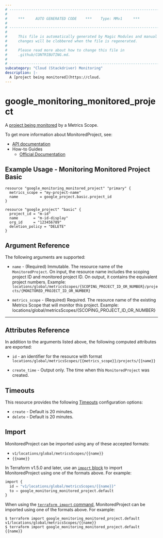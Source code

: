 ```yaml
---
# ----------------------------------------------------------------------------
#
#     ***     AUTO GENERATED CODE    ***    Type: MMv1     ***
#
# ----------------------------------------------------------------------------
#
#     This file is automatically generated by Magic Modules and manual
#     changes will be clobbered when the file is regenerated.
#
#     Please read more about how to change this file in
#     .github/CONTRIBUTING.md.
#
# ----------------------------------------------------------------------------
subcategory: "Cloud (Stackdriver) Monitoring"
description: |-
  A [project being monitored](https://cloud.
---
```


# google_monitoring_monitored_project

A [project being monitored](https://cloud.google.com/monitoring/settings/multiple-projects#create-multi) by a Metrics Scope.


To get more information about MonitoredProject, see:

* [API documentation](https://cloud.google.com/monitoring/api/ref_v3/rest/v1/locations.global.metricsScopes.projects)
* How-to Guides
    * [Official Documentation](https://cloud.google.com/monitoring/settings/manage-api)

## Example Usage - Monitoring Monitored Project Basic


```hcl
resource "google_monitoring_monitored_project" "primary" {
  metrics_scope = "my-project-name"
  name          = google_project.basic.project_id
}

resource "google_project" "basic" {
  project_id = "m-id"
  name       = "m-id-display"
  org_id     = "123456789"
  deletion_policy = "DELETE"
}
```

## Argument Reference

The following arguments are supported:


* `name` -
  (Required)
  Immutable. The resource name of the `MonitoredProject`. On input, the resource name includes the scoping project ID and monitored project ID. On output, it contains the equivalent project numbers. Example: `locations/global/metricsScopes/{SCOPING_PROJECT_ID_OR_NUMBER}/projects/{MONITORED_PROJECT_ID_OR_NUMBER}`

* `metrics_scope` -
  (Required)
  Required. The resource name of the existing Metrics Scope that will monitor this project. Example: locations/global/metricsScopes/{SCOPING_PROJECT_ID_OR_NUMBER}


- - -




## Attributes Reference

In addition to the arguments listed above, the following computed attributes are exported:

* `id` - an identifier for the resource with format `locations/global/metricsScopes/{{metrics_scope}}/projects/{{name}}`

* `create_time` -
  Output only. The time when this `MonitoredProject` was created.


## Timeouts

This resource provides the following
[Timeouts](https://developer.hashicorp.com/terraform/plugin/sdkv2/resources/retries-and-customizable-timeouts) configuration options:

- `create` - Default is 20 minutes.
- `delete` - Default is 20 minutes.

## Import


MonitoredProject can be imported using any of these accepted formats:

* `v1/locations/global/metricsScopes/{{name}}`
* `{{name}}`


In Terraform v1.5.0 and later, use an [`import` block](https://developer.hashicorp.com/terraform/language/import) to import MonitoredProject using one of the formats above. For example:

```tf
import {
  id = "v1/locations/global/metricsScopes/{{name}}"
  to = google_monitoring_monitored_project.default
}
```

When using the [`terraform import` command](https://developer.hashicorp.com/terraform/cli/commands/import), MonitoredProject can be imported using one of the formats above. For example:

```
$ terraform import google_monitoring_monitored_project.default v1/locations/global/metricsScopes/{{name}}
$ terraform import google_monitoring_monitored_project.default {{name}}
```
